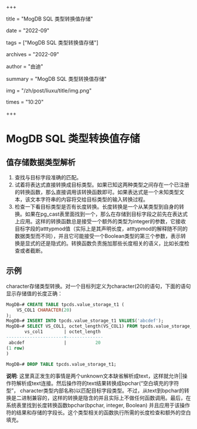 +++

title = "MogDB SQL 类型转换值存储" 

date = "2022-09" 

tags = ["MogDB SQL 类型转换值存储"] 

archives = "2022-09" 

author = "由迪" 

summary = "MogDB SQL 类型转换值存储"

img = "/zh/post/liuxu/title/img.png" 

times = "10:20"

+++

# MogDB SQL 类型转换值存储

## 值存储数据类型解析

1. 查找与目标字段准确的匹配。
2. 试着将表达式直接转换成目标类型。如果已知这两种类型之间存在一个已注册的转换函数，那么直接调用该转换函数即可。如果表达式是一个未知类型文本，该文本字符串的内容将交给目标类型的输入转换过程。
3. 检查一下看目标类型是否有长度转换。长度转换是一个从某类型到自身的转换。如果在pg_cast表里面找到一个，那么在存储到目标字段之前先在表达式上应用。这样的转换函数总是接受一个额外的类型为integer的参数，它接收目标字段的atttypmod值（实际上是其声明长度，atttypmod的解释随不同的数据类型而不同），并且它可能接受一个Boolean类型的第三个参数，表示转换是显式的还是隐式的。转换函数负责施加那些长度相关的语义，比如长度检查或者截断。

## 示例

character存储类型转换。对一个目标列定义为character(20)的语句，下面的语句显示存储值的长度正确：

```sql
MogDB=# CREATE TABLE tpcds.value_storage_t1 (
    VS_COL1 CHARACTER(20)
);
MogDB=# INSERT INTO tpcds.value_storage_t1 VALUES('abcdef');
MogDB=# SELECT VS_COL1, octet_length(VS_COL1) FROM tpcds.value_storage_t1;
       vs_col1        | octet_length
----------------------+--------------
 abcdef               |           20
(1 row)
)

MogDB=# DROP TABLE tpcds.value_storage_t1;
```

**说明**: 这里真正发生的事情是两个unknown文本缺省解析成text，这样就允许||操作符解析成text连接。然后操作符的text结果转换成bpchar(“空白填充的字符型”， character类型内部名称)以匹配目标字段类型。不过，从text到bpchar的转换是二进制兼容的，这样的转换是隐含的并且实际上不做任何函数调用。最后，在系统表里找到长度转换函数bpchar(bpchar, integer, Boolean) 并且应用于该操作符的结果和存储的字段长。这个类型相关的函数执行所需的长度检查和额外的空白填充。